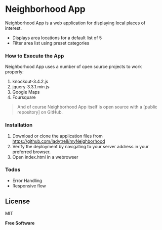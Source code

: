 # Neighborhood App

Neighborhood App is a web application for displaying local places of interest.

  - Displays area locations for a default list of 5
  - Filter area list using preset categories


### How to Execute the App

Neighborhood App uses a number of open source projects to work properly:

1.	knockout-3.4.2.js
2.  jquery-3.3.1.min.js
3.  Google Maps
4.  Foursquare

> And of course Neighborhood App itself is open source with a [public repository]
 on GitHub.

### Installation

1. Download or clone the application files from https://github.com/ladytrell/myNeighborhood
2. Verify the deployment by navigating to your server address in your preferred browser.
3. Open index.html in a webrowser


### Todos

 - Error Handling
 - Responsive flow

License
----

MIT


**Free Software**
